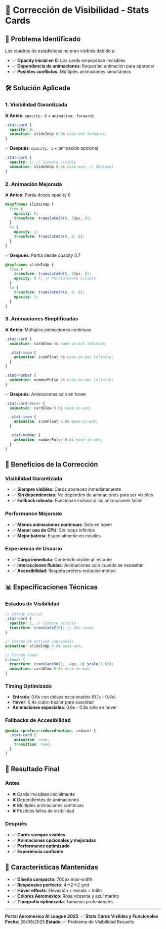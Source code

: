 # 🔧 Corrección de Visibilidad - Stats Cards

## 🐛 Problema Identificado

Los cuadros de estadísticas no eran visibles debido a:

- ✅ **Opacity inicial en 0**: Los cards empezaban invisibles
- ✅ **Dependencia de animaciones**: Requerían animación para aparecer
- ✅ **Posibles conflictos**: Múltiples animaciones simultáneas

## 🛠️ Solución Aplicada

### **1. Visibilidad Garantizada**

❌ **Antes**: `opacity: 0` + `animation: forwards`

```scss
.stat-card {
  opacity: 0;
  animation: slideInUp 0.6s ease-out forwards;
}
```

✅ **Después**: `opacity: 1` + animación opcional

```scss
.stat-card {
  opacity: 1; // Siempre visible
  animation: slideInUp 0.6s ease-out; // Opcional
}
```

### **2. Animación Mejorada**

❌ **Antes**: Partía desde opacity 0

```scss
@keyframes slideInUp {
  from {
    opacity: 0;
    transform: translate3d(0, 30px, 0);
  }
  to {
    opacity: 1;
    transform: translate3d(0, 0, 0);
  }
}
```

✅ **Después**: Partía desde opacity 0.7

```scss
@keyframes slideInUp {
  from {
    transform: translate3d(0, 20px, 0);
    opacity: 0.7; // Parcialmente visible
  }
  to {
    transform: translate3d(0, 0, 0);
    opacity: 1;
  }
}
```

### **3. Animaciones Simplificadas**

❌ **Antes**: Múltiples animaciones continuas

```scss
.stat-card {
  animation: cardGlow 4s ease-in-out infinite;

  .stat-icon {
    animation: iconFloat 3s ease-in-out infinite;
  }
}

.stat-number {
  animation: numberPulse 2s ease-in-out infinite;
}
```

✅ **Después**: Animaciones solo en hover

```scss
.stat-card:hover {
  animation: cardGlow 0.6s ease-in-out;

  .stat-icon {
    animation: iconFloat 0.8s ease-in-out;
  }

  .stat-number {
    animation: numberPulse 0.6s ease-in-out;
  }
}
```

## 🎯 Beneficios de la Corrección

### **Visibilidad Garantizada**

- ✅ **Siempre visibles**: Cards aparecen inmediatamente
- ✅ **Sin dependencias**: No dependen de animaciones para ser visibles
- ✅ **Fallback robusto**: Funcionan incluso si las animaciones fallan

### **Performance Mejorado**

- ✅ **Menos animaciones continuas**: Solo en hover
- ✅ **Menor uso de CPU**: Sin loops infinitos
- ✅ **Mejor batería**: Especialmente en móviles

### **Experiencia de Usuario**

- ✅ **Carga inmediata**: Contenido visible al instante
- ✅ **Interacciones fluidas**: Animaciones solo cuando se necesitan
- ✅ **Accesibilidad**: Respeta prefers-reduced-motion

## 📊 Especificaciones Técnicas

### **Estados de Visibilidad**

```scss
// Estado inicial
.stat-card {
  opacity: 1; // Siempre visible
  transform: translateZ(0); // GPU ready
}

// Estado de entrada (opcional)
animation: slideInUp 0.6s ease-out;

// Estado hover
&:hover {
  transform: translate3d(0, -4px, 0) scale(1.02);
  animation: cardGlow 0.6s ease-in-out;
}
```

### **Timing Optimizado**

- **Entrada**: 0.6s con delays escalonados (0.1s - 0.4s)
- **Hover**: 0.4s cubic-bezier para suavidad
- **Animaciones especiales**: 0.6s - 0.8s solo en hover

### **Fallbacks de Accesibilidad**

```scss
@media (prefers-reduced-motion: reduce) {
  .stat-card {
    animation: none;
    transition: none;
  }
}
```

## 🚀 Resultado Final

### **Antes**

- ❌ Cards invisibles inicialmente
- ❌ Dependientes de animaciones
- ❌ Múltiples animaciones continuas
- ❌ Posibles fallos de visibilidad

### **Después**

- ✅ **Cards siempre visibles**
- ✅ **Animaciones opcionales y mejoradas**
- ✅ **Performance optimizado**
- ✅ **Experiencia confiable**

## 🎨 Características Mantenidas

- ✅ **Diseño compacto**: 700px max-width
- ✅ **Responsive perfecto**: 4→2→2 grid
- ✅ **Hover effects**: Elevación + escala + brillo
- ✅ **Colores Aeromexico**: Rosa vibrante y azul marino
- ✅ **Tipografía optimizada**: Tamaños profesionales

---

**Portal Aeromexico AI League 2025**: ✅ **Stats Cards Visibles y Funcionales**
**Fecha**: 28/09/2025
**Estado**: ✅ Problema de Visibilidad Resuelto
